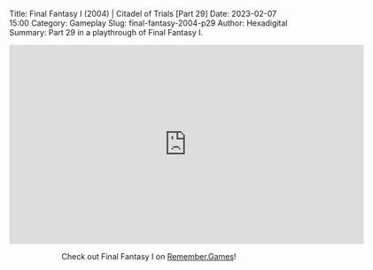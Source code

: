 Title: Final Fantasy I (2004) | Citadel of Trials [Part 29]
Date: 2023-02-07 15:00
Category: Gameplay
Slug: final-fantasy-2004-p29
Author: Hexadigital
Summary: Part 29 in a playthrough of Final Fantasy I.

<center><iframe src="https://www.youtube.com/embed/VY9Qjh_iDko?feature=oembed" allow="accelerometer; autoplay; encrypted-media; gyroscope; picture-in-picture" width="640" height="360" frameborder="0"></iframe>

Check out Final Fantasy I on [Remember.Games](https://remember.games/game/6866/final-fantasy-i-ii-dawn-of-souls/)!</center>

